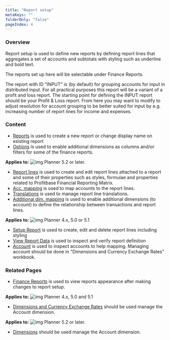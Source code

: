 ```yaml
---
title: "Report setup"
metaKeys: ""
folderOnly: "false"
pageIndex: 4
---
```

### Overview
Report setup is used to define new reports by defining report lines that aggregates a set of accounts and subtotals with styling such as underline and bold text.

The reports set up here will be selectable under Finance Reports.

The report with ID "INPUT" is (by default) for grouping accounts for input in distributed input. For all practical purposes this report will be a variant of a profit and loss report. The starting point for defining the INPUT report should be your Profit & Loss report. From here you may want to modify to adjust resolution for account grouping to be better suited for input by e.g. increasing number of report lines for income and expenses.
<br/>

### Content
-  [Reports](report-setup/reports.md) is used to create a new report or change display name on existing report
-  [Options](report-setup/options.md) is used to enable additional dimensions as columns and/or filters for some of the finance reports.  

**Applies to:** ![img](https://profitbasedocs.blob.core.windows.net/icons/yes-icon.png) Planner 5.2 or later.
-  [Report lines](report-setup/report-lines.md) is used to create and edit report lines attached to a report and some of their properties such as styles, formulae and properties related to Profitbase Financial Reporting Matrix. 
-  [Acc. mapping](report-setup/account-mapping.md) is used to map accounts to the report lines. 
-  [Translations](report-setup/translations.md) is used to manage report line translations. 
-  [Additional dim. mapping](report-setup/additional-dim-mapping.md) is used to enable additional dimensions (to account) to define the relationship between transactions and report lines.  

**Applies to:** ![img](https://profitbasedocs.blob.core.windows.net/icons/yes-icon.png) Planner 4.x, 5.0 or 5.1

-  [Setup Report](report-setup/setup-report.md) is used to create, edit and delete report lines including styling
-  [View Report Data](report-setup/view-report-data.md) is used to inspect and verify report definition
-  [Account](report-setup/account.md) is used to inspect accounts to help mapping. Managing account should be done in "Dimensions and Currency Exchange Rates" workbook.

### Related Pages
-  [Finance Reports](../financial-planning/finance-reports.md) is used to view reports appearance after making changes to report setup.

**Applies to:** ![img](https://profitbasedocs.blob.core.windows.net/icons/yes-icon.png) Planner 4.x, 5.0 and 5.1
-  [Dimensions and Currency Exchange Rates](dimensions-and-currency-exchange-rates/account.md) should be used manage the Account dimension.  

**Applies to:** ![img](https://profitbasedocs.blob.core.windows.net/icons/yes-icon.png) Planner 5.2 or later.
-  [Dimensions](dimensions.md) should be used manage the Account dimension.

<br/>
